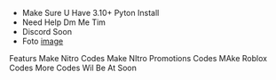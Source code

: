 - Make Sure U Have 3.10+ Pyton Install 
- Need Help Dm Me Tim
- Discord Soon
- Foto [image](https://github.com/fanxx04/fanxx04/assets/157920223/2d8d52f2-a7b0-4597-a890-d4792b0aaa50)

Featurs 
Make Nitro Codes
Make NItro Promotions Codes
MAke Roblox Codes
More Codes Wil Be At Soon
